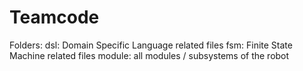 # Teamcode

Folders:
	dsl: Domain Specific Language related files
	fsm: Finite State Machine related files
	module: all modules / subsystems of the robot	